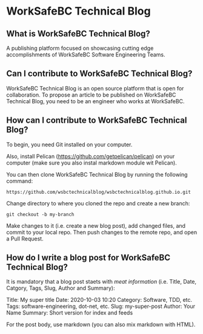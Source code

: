 # WorkSafeBC Technical Blog

## What is WorkSafeBC Technical Blog?

A publishing platform focused on showcasing cutting edge accomplishments of WorkSafeBC Software Engineering Teams.

## Can I contribute to WorkSafeBC Technical Blog?

WorkSafeBC Technical Blog is an open source platform that is open for collaboration. To propose an article to be published on WorkSafeBC Technical Blog, you need to be an engineer who works at WorkSafeBC.

## How can I contribute to WorkSafeBC Technical Blog?

To begin, you need Git installed on your computer. 

Also, install Pelican (https://github.com/getpelican/pelican) on your computer (make sure you also instal markdown module wit Pelican).

You can then clone WorkSafeBC Technical Blog by running the following command:

`https://github.com/wsbctechnicalblog/wsbctechnicalblog.github.io.git`

Change directory to where you cloned the repo and create a new branch:

`git checkout -b my-branch`

Make changes to it (i.e. create a new blog post), add changed files, and commit to your local repo. Then push changes to the remote repo, and open a Pull Request.

## How do I write a blog post for WorkSafeBC Technical Blog?

It is mandatory that a blog post staets with _meat information_ (i.e. Title, Date, Catgory, Tags, Slug, Author and Summary):

Title: My super title
Date: 2020-10-03 10:20 
Category: Software, TDD, etc.
Tags: software-engineering, dot-net, etc.
Slug: my-super-post
Author: Your Name 
Summary: Short version for index and feeds

For the post body, use markdown (you can also mix markdown with HTML).